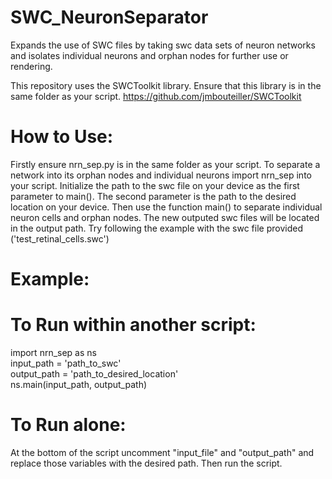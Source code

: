 # SWC_NeuronSeparator
Expands the use of SWC files by taking swc data sets of neuron networks and isolates individual neurons and orphan nodes for further use or rendering.

This repository uses the SWCToolkit library. Ensure that this library is in the same folder as your script. 
https://github.com/jmbouteiller/SWCToolkit

# How to Use: 
Firstly ensure nrn_sep.py is in the same folder as your script. To separate a network into its orphan nodes and individual neurons import nrn_sep into your script. Initialize the path to the swc file on your device as the first parameter to main(). The second parameter is the path to the desired location on your device. Then use the function main() to separate individual neuron cells and orphan nodes. The new outputed swc files will be located in the output path. Try following the example with the swc file provided ('test_retinal_cells.swc')
# Example: 
# To Run within another script: 
import nrn_sep as ns  
input_path  = 'path_to_swc'  
output_path = 'path_to_desired_location'  
ns.main(input_path, output_path)  
# To Run alone: 
At the bottom of the script uncomment "input_file" and "output_path" and replace those variables with the desired path. Then run the script. 

